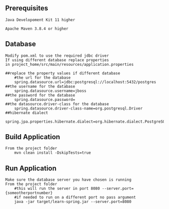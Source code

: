 Prerequisites
--
    Java Developoment Kit 11 higher
    
    Apache Maven 3.8.4 or higher

Database
--
    Modify pom.xml to use the required jdbc driver
    If using different database replace properties
    in project_home/src/main/resources/application.properties
```
##replace the property values if different database
    #the url for the database
    spring.datasource.url=jdbc:postgresql://localhost:5432/postgres
##the username for the database
    spring.datasource.username=jboss
##the password for the database
    spring.datasource.password=   
##the datasource.driver-class for the database
    spring.datasource.driver-class-name=org.postgresql.Driver           
##hibernate dialect
    spring.jpa.properties.hibernate.dialect=org.hibernate.dialect.PostgreSQL82Dialect
```
Build Application
--
    From the project folder
        mvn clean install -DskipTests=true
Run Application
--
    Make sure the database server you have chosen is running
    From the project folder
        #this will run the server in port 8080 --server.port={someotherportnumber}
        #if needed to run on a different port no pass argument
        java -jar target/learn-spring.jar --server.port=8080


